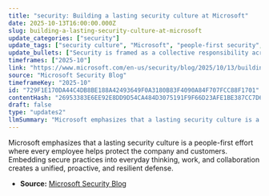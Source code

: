 ```yaml
---
title: "security: Building a lasting security culture at Microsoft"
date: 2025-10-13T16:00:00.000Z
slug: building-a-lasting-security-culture-at-microsoft
update_categories: ["security"]
update_tags: ["security culture", "Microsoft", "people-first security", "cybersecurity", "organizational culture", "proactive defense"]
update_bullets: ["Security is framed as a collective responsibility across all employees, not just a specialized team.", "People-centric approach: individual behaviors and decisions are central to protecting Microsoft and customers.", "Goal is to weave secure practices into routine thinking, work processes, and collaboration.", "When individuals adopt secure habits, they combine to form a proactive and resilient organizational defense.", "Article is a short call to action promoting sustained cultural change in security at Microsoft."]
timeframes: ["2025-10"]
link: "https://www.microsoft.com/en-us/security/blog/2025/10/13/building-a-lasting-security-culture-at-microsoft/"
source: "Microsoft Security Blog"
timeframeKey: "2025-10"
id: "729F1E170DA44C4DB8BE188A42493649F0A3180B83F4090A84F707FCC88F1701"
contentHash: "26953383E6EE92E8DD9D54CA484D3075191F9F66D23AFE1BE387CC7D69ED4ECD"
draft: false
type: "updates2"
llmSummary: "Microsoft emphasizes that a lasting security culture is a people-first effort where every employee helps protect the company and customers. Embedding secure practices into everyday thinking, work, and collaboration creates a unified, proactive, and resilient defense."
---
```


Microsoft emphasizes that a lasting security culture is a people-first effort where every employee helps protect the company and customers. Embedding secure practices into everyday thinking, work, and collaboration creates a unified, proactive, and resilient defense.

- **Source:** [Microsoft Security Blog](https://www.microsoft.com/en-us/security/blog/2025/10/13/building-a-lasting-security-culture-at-microsoft/)

